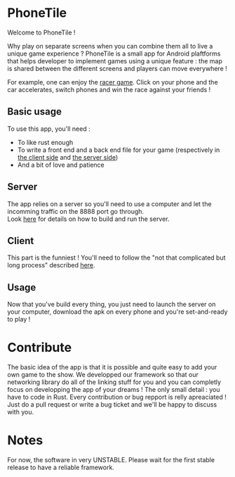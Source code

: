 # PhoneTile

Welcome to PhoneTile !

Why play on separate screens when you can combine them all to live a unique game experience ?
PhoneTile is a small app for Android plaftforms that helps developer to implement games using a unique feature : the map is shared between the different screens and players can move everywhere !

For example, one can enjoy the [racer game](./server/src/game/racer/). Click on your phone and the car accelerates, switch phones and win the race against your friends !

## Basic usage

To use this app, you'll need :
- To like rust enough
- To write a front end and a back end file for your game (respectively in [the client side](./client/app/src/game/) and [the server side](./server/src/game/))
- And a bit of love and patience

## Server

The app relies on a server so you'll need to use a computer and let the incomming traffic on the 8888 port go through. </br>
Look [here](https://github.com/Phone-Tile/PhoneTile/blob/main/server/README.md) for details on how to build and run the server.

## Client

This part is the funniest ! You'll need to follow the "not that complicated but long process" described [here](https://github.com/Phone-Tile/PhoneTile/blob/main/client/README.md).

## Usage

Now that you've build every thing, you just need to launch the server on your computer, download the apk on every phone and you're set-and-ready to play !

# Contribute

The basic idea of the app is that it is possible and quite easy to add your own game to the show. We developped our framework so that our networking library do all of the linking stuff for you and you can completly focus on developping the app of your dreams ! The only small detail : you have to code in Rust. Every contribution or bug repport is relly apreaciated ! Just do a pull request or write a bug ticket and we'll be happy to discuss with you.

# Notes

For now, the software in very UNSTABLE. Please wait for the first stable release to have a reliable framework.
